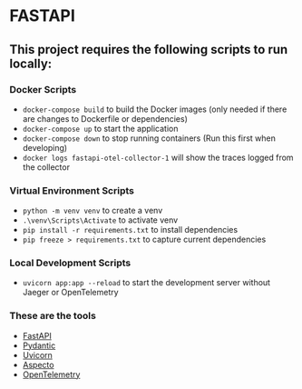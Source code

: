 # FASTAPI

## This project requires the following scripts to run locally:

### Docker Scripts
- `docker-compose build` to build the Docker images (only needed if there are changes to Dockerfile or dependencies)
- `docker-compose up` to start the application
- `docker-compose down` to stop running containers (Run this first when developing)
- `docker logs fastapi-otel-collector-1` will show the traces logged from the collector

### Virtual Environment Scripts
- `python -m venv venv` to create a venv
- `.\venv\Scripts\Activate` to activate venv
- `pip install -r requirements.txt` to install dependencies
- `pip freeze > requirements.txt` to capture current dependencies

### Local Development Scripts
- `uvicorn app:app --reload` to start the development server without Jaeger or OpenTelemetry

### These are the tools
- [FastAPI](https://fastapi.tiangolo.com/)
- [Pydantic](https://docs.pydantic.dev/latest/)
- [Uvicorn](https://www.uvicorn.org/)
- [Aspecto](https://www.aspecto.io/)
- [OpenTelemetry](https://opentelemetry.io/docs/languages/python/getting-started/)